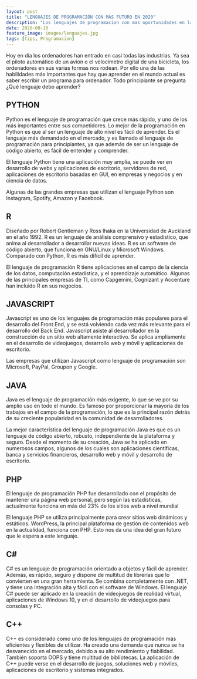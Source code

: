 ```yaml
---
layout: post
title: "LENGUAJES DE PROGRAMACIÓN CON MÁS FUTURO EN 2020"
description: "Los lenguajes de programacion con mas oportunidades en la actualidad"
date: 2020-08-10
feature_image: images/lenguajes.jpg
tags: [tips, Programacion]
---
```


Hoy en día los ordenadores han entrado en casi todas las industrias. Ya sea el piloto automático de un avión o el velocímetro digital de una bicicleta, los ordenadores en sus varias formas nos rodean. Por ello una de las habilidades más importantes que hay que aprender en el mundo actual es saber escribir un programa para ordenador. Todo principiante se pregunta ¿Qué lenguaje debo aprender?

<!--more-->

## PYTHON

Python es el lenguaje de programación que crece más rápido, y uno de los más importantes entre sus competidores. Lo mejor de la programación en Python es que al ser un lenguaje de alto nivel es fácil de aprender. Es el lenguaje más demandado en el mercado, y es llamado el lenguaje de programación para principiantes, ya que además de ser un lenguaje de código abierto, es fácil de entender y comprender.

El lenguaje Python tiene una aplicación muy amplia, se puede ver en desarrollo de webs y aplicaciones de escritorio, servidores de red, aplicaciones de escritorio basadas en GUI, en empresas y negocios y en ciencia de datos.

Algunas de las grandes empresas que utilizan el lenguaje Python son Instagram, Spotify, Amazon y Facebook.

## R

Diseñado por Robert Gentleman y Ross Ihaka en la Universidad de Auckland en el año 1992. R es un lenguaje de análisis comprensivo y estadístico, que anima al desarrollador a desarrollar nuevas ideas. R es un software de código abierto, que funciona en GNU/Linux y Microsoft Windows. Comparado con Python, R es más difícil de aprender.

El lenguaje de programación R tiene aplicaciones en el campo de la ciencia de los datos, computación estadística, y el aprendizaje automático. Algunas de las principales empresas de TI, como Capgemini, Cognizant y Accenture han incluido R en sus negocios.

## JAVASCRIPT

Javascript es uno de los lenguajes de programación más populares para el desarrollo del Front End, y se está volviendo cada vez más relevante para el desarrollo del Back End. Javascript asiste al desarrollador en la construcción de un sitio web altamente interactivo. Se aplica ampliamente en el desarrollo de videojuegos, desarrollo web y móvil y aplicaciones de escritorio.

Las empresas que utilizan Javascript como lenguaje de programación son Microsoft, PayPal, Groupon y Google.

## JAVA

Java es el lenguaje de programación más exigente, lo que se ve por su amplio uso en todo el mundo. Es famoso por proporcionar la mayoría de los trabajos en el campo de la programación, lo que es la principal razón detrás de su creciente popularidad en la comunidad de desarrolladores.

La mejor característica del lenguaje de programación Java es que es un lenguaje de código abierto, robusto, independiente de la plataforma y seguro. Desde el momento de su creación, Java se ha aplicado en numerosos campos, algunos de los cuales son aplicaciones científicas, banca y servicios financieros, desarrollo web y móvil y desarrollo de escritorio.

## PHP

El lenguaje de programación PHP fue desarrollado con el propósito de mantener una página web personal, pero según las estadísticas, actualmente funciona en más del 23% de los sitios web a nivel mundial

El lenguaje PHP se utiliza principalmente para crear sitios web dinámicos y estáticos. WordPress, la principal plataforma de gestión de contenidos web en la actualidad, funciona con PHP. Esto nos da una idea del gran futuro que le espera a este lenguaje.

## C#

C# es un lenguaje de programación orientado a objetos y fácil de aprender. Además, es rápido, seguro y dispone de multitud de librerías que lo convierten en una gran herramienta. Se combina completamente con .NET, y tiene una integración alta y fácil con el software de Windows. El lenguaje C# puede ser aplicado en la creación de videojuegos de realidad virtual, aplicaciones de Windows 10, y en el desarrollo de videojuegos para consolas y PC.

## C++

C++ es considerado como uno de los lenguajes de programación más eficientes y flexibles de utilizar. Ha creado una demanda que nunca se ha desvanecido en el mercado, debido a su alto rendimiento y fiabilidad. También soporta OOPS y tiene multitud de bibliotecas. La aplicación de C++ puede verse en el desarrollo de juegos, soluciones web y móviles, aplicaciones de escritorio y sistemas integrados.
